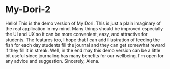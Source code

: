 # My-Dori-2
Hello! This is the demo version of My Dori.
This is just a plain imaginary of the real application in my mind.
Many things should be improved especially the UI and UX so it can be more convenient, easy, and attractive for students.
The features too, I hope that I can add illustration of feeding the fish for each day students fill the journal and they can get somewhat reward if they fill it in streak.
Well, in the end may this demo version can be a little bit useful since journaling has many benefits for our wellbeing.
I'm open for any advice and suggestion.
Sincerely, Alena.
